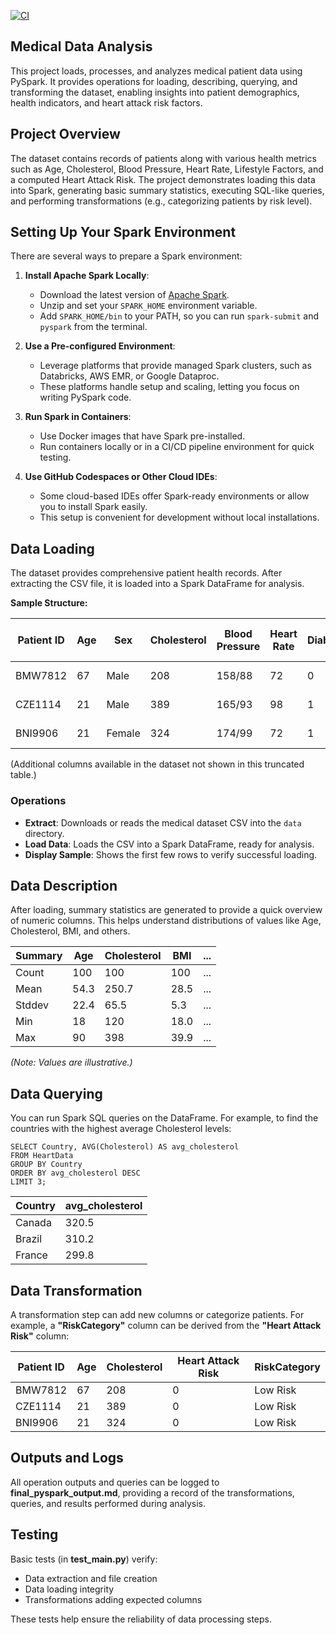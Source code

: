 [![CI](https://github.com/syedhumarahim/pyspark_data_processing/actions/workflows/main.yml/badge.svg)](https://github.com/syedhumarahim/pyspark_data_processing/actions/workflows/main.yml)
## Medical Data Analysis

This project loads, processes, and analyzes medical patient data using PySpark. It provides operations for loading, describing, querying, and transforming the dataset, enabling insights into patient demographics, health indicators, and heart attack risk factors.

## Project Overview

The dataset contains records of patients along with various health metrics such as Age, Cholesterol, Blood Pressure, Heart Rate, Lifestyle Factors, and a computed Heart Attack Risk. The project demonstrates loading this data into Spark, generating basic summary statistics, executing SQL-like queries, and performing transformations (e.g., categorizing patients by risk level).

## Setting Up Your Spark Environment

There are several ways to prepare a Spark environment:

1. **Install Apache Spark Locally**:  
   - Download the latest version of [Apache Spark](https://spark.apache.org/downloads.html).
   - Unzip and set your `SPARK_HOME` environment variable.
   - Add `SPARK_HOME/bin` to your PATH, so you can run `spark-submit` and `pyspark` from the terminal.

2. **Use a Pre-configured Environment**:  
   - Leverage platforms that provide managed Spark clusters, such as Databricks, AWS EMR, or Google Dataproc.
   - These platforms handle setup and scaling, letting you focus on writing PySpark code.

3. **Run Spark in Containers**:  
   - Use Docker images that have Spark pre-installed.
   - Run containers locally or in a CI/CD pipeline environment for quick testing.

4. **Use GitHub Codespaces or Other Cloud IDEs**:  
   - Some cloud-based IDEs offer Spark-ready environments or allow you to install Spark easily.
   - This setup is convenient for development without local installations.


## Data Loading

The dataset provides comprehensive patient health records. After extracting the CSV file, it is loaded into a Spark DataFrame for analysis.

**Sample Structure:**

| Patient ID | Age | Sex    | Cholesterol | Blood Pressure | Heart Rate | Diabetes | Smoking | ... | Country    | Continent       | Hemisphere           | Heart Attack Risk |
|------------|-----|--------|-------------|----------------|------------|----------|----------|-----|------------|-----------------|----------------------|------------------|
| BMW7812    | 67  | Male   | 208         | 158/88         | 72         | 0        | 1        | ... | Argentina  | South America   | Southern Hemisphere  | 0                |
| CZE1114    | 21  | Male   | 389         | 165/93         | 98         | 1        | 1        | ... | Canada     | North America   | Northern Hemisphere  | 0                |
| BNI9906    | 21  | Female | 324         | 174/99         | 72         | 1        | 0        | ... | France     | Europe          | Northern Hemisphere  | 0                |

(Additional columns available in the dataset not shown in this truncated table.)

### Operations
- **Extract**: Downloads or reads the medical dataset CSV into the `data` directory.
- **Load Data**: Loads the CSV into a Spark DataFrame, ready for analysis.
- **Display Sample**: Shows the first few rows to verify successful loading.

## Data Description

After loading, summary statistics are generated to provide a quick overview of numeric columns. This helps understand distributions of values like Age, Cholesterol, BMI, and others.

| Summary | Age  | Cholesterol | BMI   | ... |
|---------|------|-------------|-------|-----|
| Count   | 100  | 100         | 100   | ... |
| Mean    | 54.3 | 250.7       | 28.5  | ... |
| Stddev  | 22.4 | 65.5        | 5.3   | ... |
| Min     | 18   | 120         | 18.0  | ... |
| Max     | 90   | 398         | 39.9  | ... |

*(Note: Values are illustrative.)*

## Data Querying

You can run Spark SQL queries on the DataFrame. For example, to find the countries with the highest average Cholesterol levels:

```
SELECT Country, AVG(Cholesterol) AS avg_cholesterol
FROM HeartData
GROUP BY Country
ORDER BY avg_cholesterol DESC
LIMIT 3;
```

| Country | avg_cholesterol |
|---------|-----------------|
| Canada  | 320.5           |
| Brazil  | 310.2           |
| France  | 299.8           |


## Data Transformation

A transformation step can add new columns or categorize patients. For example, a **"RiskCategory"** column can be derived from the **"Heart Attack Risk"** column:

| Patient ID | Age | Cholesterol | Heart Attack Risk | RiskCategory |
|------------|-----|-------------|------------------|--------------|
| BMW7812    | 67  | 208         | 0                | Low Risk     |
| CZE1114    | 21  | 389         | 0                | Low Risk     |
| BNI9906    | 21  | 324         | 0                | Low Risk     |

## Outputs and Logs

All operation outputs and queries can be logged to **final_pyspark_output.md**, providing a record of the transformations, queries, and results performed during analysis.

## Testing

Basic tests (in **test_main.py**) verify:

- Data extraction and file creation
- Data loading integrity
- Transformations adding expected columns

These tests help ensure the reliability of data processing steps.
